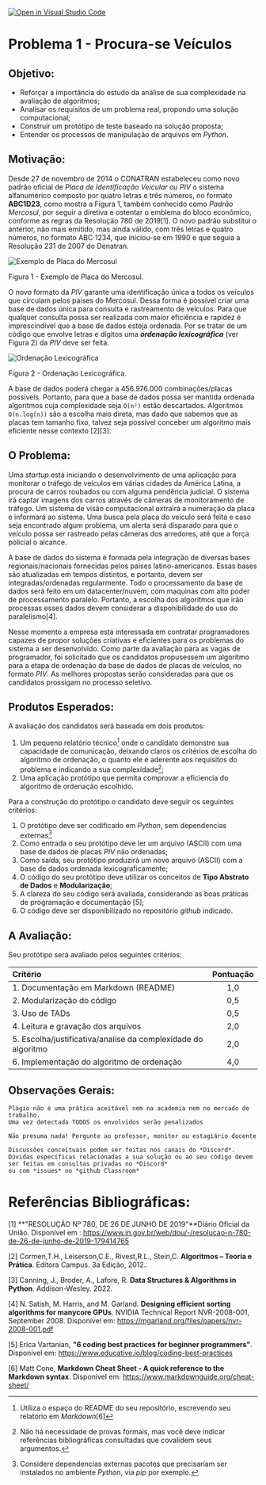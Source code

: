 [![Open in Visual Studio Code](https://classroom.github.com/assets/open-in-vscode-c66648af7eb3fe8bc4f294546bfd86ef473780cde1dea487d3c4ff354943c9ae.svg)](https://classroom.github.com/online_ide?assignment_repo_id=8675925&assignment_repo_type=AssignmentRepo)
# Problema 1 - Procura-se Veículos

## Objetivo: 
* Reforçar a importância do estudo da análise de sua complexidade na avaliação de algoritmos;
* Analisar os requisitos de um problema real, propondo uma solução computacional;
* Construir um protótipo de teste baseado na solução proposta;
* Entender os processos de manipulação de arquivos em *Python*.

## Motivação:
Desde 27 de novembro de 2014 o CONATRAN estabeleceu como novo padrão oficial de *Placa de Identificação Veicular*  ou *PIV* o sistema alfanumérico composto por quatro letras e três números, no formato **ABC1D23**, como mostra a Figura 1, também conhecido como *Padrão Mercosul*, por seguir a diretiva e ostentar o emblema do bloco econômico, conforme as regras da Resolução 780 de 2019[1]. O novo padrão substitui o anterior, não mais emitido, mas ainda válido, com três letras e quatro números, no formato ABC·1234, que iniciou-se em 1990 e que seguia a Resolução 231 de 2007 do Denatran.

![Exemplo de Placa do Mercosul](imgs/PlacaMercosul.jpg)

Figura 1 - Exemplo de Placa do Mercosul.

O novo formato da *PIV* garante uma identificação única a todos os veículos que circulam pelos países do Mercosul. Dessa forma é possível criar uma base de dados única para consulta e rastreamento de veículos. Para que qualquer consulta possa ser realizada com maior eficiência e rapidez é imprescindível que a base de dados esteja ordenada. Por se tratar de um código que envolve letras e dígitos uma ***ordenação lexicográfica*** (ver Figura 2) da *PIV* deve ser feita. 

![Ordenação Lexicográfica](imgs/ordemLexicografica.png)

Figura 2 - Ordenação Lexicográfica.

A base de dados poderá chegar a 456.976.000 combinações/placas possíveis. Portanto, para que a base de dados possa ser mantida ordenada algoritmos cuja complexidade seja `O(n²)` estão descartados. Algoritmos `O(n.log(n))` são a escolha mais direta, mas dado que sabemos que as placas tem tamanho fixo, talvez seja possível conceber um algoritmo mais eficiente nesse contexto [2][3]. 

## O Problema:
Uma *startup* está iniciando o desenvolvimento de uma aplicação para monitorar o tráfego de veículos em várias cidades da América Latina, a procura de carros roubados ou com alguma pendência judicial. O sistema irá captar imagens dos carros através de câmeras de monitoramento de tráfego. Um sistema de visão computacional extrairá a numeração da placa e informará ao sistema. Uma busca pela placa do veículo será feita e caso seja encontrado algum problema, um alerta será disparado para que o veículo possa ser rastreado pelas câmeras dos arredores, até que a força policial o alcance.

A base de dados do sistema é formada pela integração de diversas bases regionais/nacionais fornecidas pelos países latino-americanos. Essas bases são atualizadas em tempos distintos, e portanto, devem ser integradas/ordenadas regularmente. Todo o processamento da base de dados será feito em um datacenter/nuvem, com maquinas com alto poder de processamento paralelo. Portanto, a escolha dos algoritmos que irão processas esses dados devem considerar a disponibilidade do uso do paralelismo[4].

Nesse momento a empresa está interessada em contratar programadores capazes de propor soluções criativas e eficientes para os problemas do sistema a ser desenvolvido. Como parte da avaliação para as vagas de programador, foi solicitado que os candidatos propusessem um algoritmo para a etapa de ordenação da base de dados de placas de veículos, no formato *PIV*. As melhores propostas serão consideradas para que os candidatos prossigam no processo seletivo. 

## Produtos Esperados: 
A avaliação dos candidatos será baseada em dois produtos: 

1. Um pequeno relatório técnico[^1] onde o candidato demonstre sua capacidade de comunicação, deixando claros os critérios de escolha do algoritmo de ordenação, o quanto ele é aderente aos requisitos do problema e indicando a sua complexidade[^2];
2. Uma aplicação protótipo que permita comprovar a eficiencia do algoritmo de ordenação escolhido. 

Para a construção do protótipo o candidato deve seguir os seguintes critérios:

1. O protótipo deve ser codificado em *Python*, sem dependencias externas[^3]
2. Como entrada o seu protótipo deve ler um arquivo (ASCII) com uma base de dados de placas *PIV* não ordenadas;
3. Como saída, seu protótipo produzirá um novo arquivo (ASCII) com a base de dados ordenada lexicograficamente;
4. O código do seu protótipo deve utilizar os conceitos de **Tipo Abstrato de Dados** e **Modularização**;
5. A clareza do seu código será avaliada, considerando as boas práticas de programação e documentação [5];  
6. O código deve ser disponibilizado no repositório *github* indicado.

## A Avaliação:

Seu protótipo será avaliado pelos seguintes critérios:

| Critério | Pontuação |
| :--- | :---: |
| 1. Documentação em Markdown (README) | 1,0 |
| 2. Modularização do código | 0,5 | 
| 3. Uso de TADs | 0,5 |
| 4. Leitura e gravação dos arquivos | 2,0  |
| 5. Escolha/justificativa/analise da complexidade do algoritmo | 2,0 |
| 6. Implementação do algoritmo de ordenação | 4,0 |

## Observações Gerais:

``` 
Plágio não é uma prática aceitável nem na academia nem no mercado de trabalho. 
Uma vez detectada TODOS os envolvidos serão penalizados 
```

``` 
Não presuma nada! Pergunte ao professor, monitor ou estagiário docente 
```

``` 
Discussões conceituais podem ser feitas nos canais do *Discord*. 
Dúvidas específicas relacionadas a sua solução ou ao seu código devem ser feitas em consultas privadas no *Discord* 
ou com *issues* no *github Classroom* 
```


# Referências Bibliográficas:

[1] **"RESOLUÇÃO Nº 780, DE 26 DE JUNHO DE 2019"**Diário Oficial da União. Disponível em : https://www.in.gov.br/web/dou/-/resolucao-n-780-de-26-de-junho-de-2019-179414765

[2] Cormen,T.H., Leiserson,C.E., Rivest,R.L., Stein,C. **Algoritmos – Teoria e Prática**. Editora Campus. 3a Edição, 2012..

[3] Canning, J., Broder, A., Lafore, R. **Data Structures & Algorithms in Python**. Addison-Wesley. 2022.

[4] N. Satish, M. Harris, and M. Garland. **Designing efficient sorting algorithms for manycore GPUs**. NVIDIA Technical Report NVR-2008-001, September 2008. Disponível em: https://mgarland.org/files/papers/nvr-2008-001.pdf

[5] Erica Vartanian, **"6 coding best practices for beginner programmers"**. Disponível em:  https://www.educative.io/blog/coding-best-practices

[6] Matt Cone, **Markdown Cheat Sheet - A quick reference to the Markdown syntax**. Disponível em: https://www.markdownguide.org/cheat-sheet/

[^1]: Utiliza o espaço do README do seu repositório, escrevendo seu relatorio em *Markdown*[6] 
[^2]: Não há necessidade de provas formais, mas você deve indicar referências bibliográficas consultadas que covalidem seus argumentos.
[^3]: Considere dependencias externas pacotes que precisariam ser instalados no ambiente *Python*, via *pip* por exemplo. 


